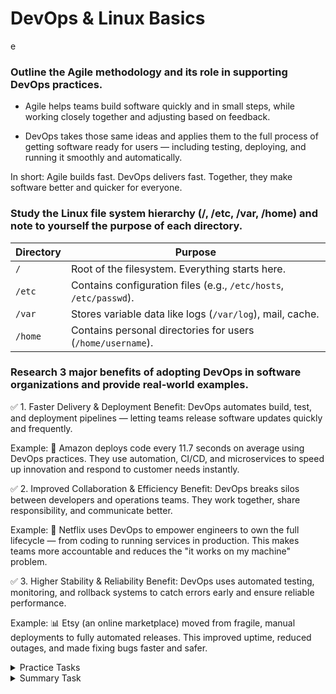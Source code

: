 
#  DevOps & Linux Basics

e

### Outline the Agile methodology and its role in supporting DevOps practices. 

* Agile helps teams build software quickly and in small steps, while working closely together and adjusting based on feedback.

* DevOps takes those same ideas and applies them to the full process of getting software ready for users — including testing, deploying, and running it smoothly and automatically.

In short:
Agile builds fast. DevOps delivers fast. Together, they make software better and quicker for everyone.


### Study the Linux file system hierarchy (/, /etc, /var, /home) and note to yourself the purpose of each directory. 

| Directory | Purpose |
|----------|---------|
| `/`      | Root of the filesystem. Everything starts here. |
| `/etc`   | Contains configuration files (e.g., `/etc/hosts`, `/etc/passwd`). |
| `/var`   | Stores variable data like logs (`/var/log`), mail, cache. |
| `/home`  | Contains personal directories for users (`/home/username`). |

### Research 3 major benefits of adopting DevOps in software organizations and provide real‑world examples. 

✅ 1. Faster Delivery & Deployment
Benefit:
DevOps automates build, test, and deployment pipelines — letting teams release software updates quickly and frequently.

Example:
🚀 Amazon deploys code every 11.7 seconds on average using DevOps practices.
They use automation, CI/CD, and microservices to speed up innovation and respond to customer needs instantly.

✅ 2. Improved Collaboration & Efficiency
Benefit:
DevOps breaks silos between developers and operations teams. They work together, share responsibility, and communicate better.

Example:
🔧 Netflix uses DevOps to empower engineers to own the full lifecycle — from coding to running services in production.
This makes teams more accountable and reduces the "it works on my machine" problem.

✅ 3. Higher Stability & Reliability
Benefit:
DevOps uses automated testing, monitoring, and rollback systems to catch errors early and ensure reliable performance.

Example:
📊 Etsy (an online marketplace) moved from fragile, manual deployments to fully automated releases.
This improved uptime, reduced outages, and made fixing bugs faster and safer.
</details>



<details>
<summary>Practice Tasks</summary>

### Use basic commands (ls, cd, pwd, mkdir, rm) to navigate and manage directories. 
``` bash 
cd ~               # Go to home directory
mkdir lab          # Create a new directory
cd lab             # Enter lab
pwd                # Print current directory
touch testfile.txt # Create file
ls                 # List files
rm testfile.txt    # Delete file
```

### Create two new users and assign them to a custom group. 

```bash
sudo adduser user1  # Create first user
sudo adduser user2  # Create second user
sudo groupadd devgroup # Create a custom group
sudo usermod -aG devgroup user1 # Add first user to the new group
sudo usermod -aG devgroup user2 # Add second user to the new group
```



### Change file and directory permissions using chmod and chown; demonstrate by creating a file owned by the group. 

```bash
touch groupfile.txt # Create file
sudo chown :devgroup groupfile.txt # Change group ownership
chmod 660 groupfile.txt # Change permissions: group can read and write
```

The command chmod sets file permissions using octal (numeric) notation.
The format is:

```css
chmod [OWNER][GROUP][OTHERS]
```
The numeric values are:
- `4` = Read (`r`)
- `2` = Write (`w`)
- `1` = Execute (`x`)

Example:
- `6` = 4 + 2 = `rw-`
- `7` = 4 + 2 + 1 = `rwx`
- `0` = No permissions


### 📖 chmod 660 Permission Dictionary

| Class  | Octal Value | Symbolic Permission | Description               |
|--------|-------------|---------------------|---------------------------|
| Owner  | `6`         | `rw-`               | Owner can read and write |
| Group  | `6`         | `rw-`               | Group can read and write |
| Others | `0`         | `---`               | No access for others     |

</details>



<details>
<summary>Summary Task</summary>

## Summary Task – DevOps & Linux Basics 

Part 1: Creating Directory Structure & Permissions 

```bash 
# Step into your home directory
cd ~

# Create project1 directory
mkdir project1

# Navigate into it
cd project1

# Create docs and scripts directories
mkdir docs scripts

# Set permissions:
chmod 744 scripts    # rwxr--r--  (owner: read/write/execute, others: read only)
chmod 777 docs       # rwxrwxrwx  (everyone can read/write/execute)

```
Explanation:
* `mkdir` creates directories.

* `chmod 744` scripts makes the scripts directory accessible only to the owner for modifications (others can only read).

* `chmod 777` docs allows all users full read/write access (needed so all users can write).




Part 2: User & Group Management 
```bash
# Create user
sudo adduser devuser

# Create group
sudo groupadd devteam

# Add devuser to devteam group
sudo usermod -aG devteam devuser

# Set group ownership of project1 to devteam
sudo chgrp devteam ~/project1

# Remove group write permissions to make it read-only for devteam
sudo chmod 750 ~/project1
```
Explanation:
* `adduser` creates a new user interactively.

* `groupadd` creates a new group.

* `usermod -aG` adds an existing user to a group without removing them from others.

* `chgrp` changes the group ownership of a directory.

* `chmod 750` gives full access to owner, read+execute to group (no write), and no access to others.


```bash 
kinwon@LAPTOP-01J9JR3E:~$ ls -lR ~/project1
/home/kinwon/project1:
total 0
drwxrwxrwx 1 kinwon kinwon 512 May 10 22:53 docs
drwxr--r-- 1 kinwon kinwon 512 May 10 22:53 scripts

/home/kinwon/project1/docs:
total 0

/home/kinwon/project1/scripts:
total 0
kinwon@LAPTOP-01J9JR3E:~$ groups devuser
devuser : devuser devteam
kinwon@LAPTOP-01J9JR3E:~$
```

</details>